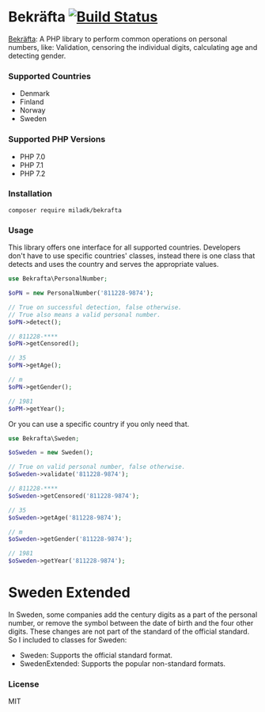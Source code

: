 # Bekräfta [![Build Status](https://travis-ci.org/Milad/bekrafta.svg?branch=master)](https://travis-ci.org/Milad/bekrafta)
[Bekräfta](https://en.wiktionary.org/wiki/bekr%C3%A4fta#Swedish): A PHP library to perform common operations on personal numbers, like: Validation, censoring the individual digits, calculating age and detecting gender.

### Supported Countries
- Denmark
- Finland
- Norway
- Sweden

### Supported PHP Versions
- PHP 7.0
- PHP 7.1
- PHP 7.2

### Installation
```
composer require miladk/bekrafta
```

### Usage
This library offers one interface for all supported countries. Developers don't have to use specific countries' classes, instead there is one class that detects and uses the country and serves the appropriate values.

```php
use Bekrafta\PersonalNumber;

$oPN = new PersonalNumber('811228-9874');

// True on successful detection, false otherwise.
// True also means a valid personal number.
$oPN->detect();

// 811228-****
$oPN->getCensored();

// 35
$oPN->getAge();

// m
$oPN->getGender();

// 1981
$oPM->getYear();
```

Or you can use a specific country if you only need that.

```php
use Bekrafta\Sweden;

$oSweden = new Sweden();

// True on valid personal number, false otherwise.
$oSweden->validate('811228-9874');

// 811228-****
$oSweden->getCensored('811228-9874');

// 35
$oSweden->getAge('811228-9874');

// m
$oSweden->getGender('811228-9874');

// 1981
$oSweden->getYear('811228-9874');
```

# Sweden Extended
In Sweden, some companies add the century digits as a part of the personal number, or remove the symbol between the date of birth and the four other digits. These changes are not part of the standard of the official standard. So I included to classes for Sweden:
- Sweden: Supports the official standard format.
- SwedenExtended: Supports the popular non-standard formats.

### License
MIT
